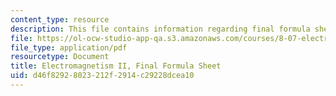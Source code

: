 ```yaml
---
content_type: resource
description: This file contains information regarding final formula sheet.
file: https://ol-ocw-studio-app-qa.s3.amazonaws.com/courses/8-07-electromagnetism-ii-fall-2012/d46f82928023212f2914c29228dcea10_MIT8_07F12_formsheetfinal.pdf
file_type: application/pdf
resourcetype: Document
title: Electromagnetism II, Final Formula Sheet
uid: d46f8292-8023-212f-2914-c29228dcea10
---
```

